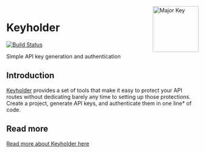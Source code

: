 <img align="right" src="https://emojipedia-us.s3.dualstack.us-west-1.amazonaws.com/thumbs/120/apple/155/key_1f511.png" alt="Major Key" width="120">

# Keyholder

[![Build Status](https://travis-ci.com/trevorblades/keyholder.svg?branch=master)](https://travis-ci.com/trevorblades/keyholder)

Simple API key generation and authentication

## Introduction

[Keyholder](https://keyholder.dev) provides a set of tools that make it easy to protect your API routes without dedicating barely any time to setting up those protections. Create a project, generate API keys, and authenticate them in one line* of code.

## Read more

[Read more about Keyholder here](https://keyholder.dev)
